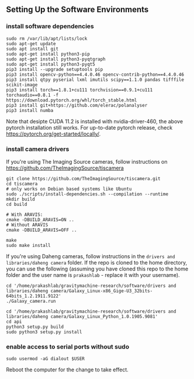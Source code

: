 ## Setting Up the Software Environments

### install software dependencies
```
sudo rm /var/lib/apt/lists/lock
sudo apt-get update
sudo apt install git
sudo apt-get install python3-pip
sudo apt-get install python3-pyqtgraph
sudo apt-get install python3-pyqt5
pip3 install --upgrade setuptools pip
pip3 install opencv-python==4.4.0.46 opencv-contrib-python==4.4.0.46
pip3 install qtpy pyserial lxml imutils scipy==1.1.0 pandas tifffile scikit-image
pip3 install torch==1.8.1+cu111 torchvision==0.9.1+cu111 torchaudio==0.8.1 -f https://download.pytorch.org/whl/torch_stable.html
pip3 install git+https://github.com/elerac/polanalyser
pip3 install numba
```
Note that desipte CUDA 11.2 is installed with nvidia-driver-460, the above pytorch installation still works. For up-to-date pytorch release, check https://pytorch.org/get-started/locally/.

### install camera drivers
If you're using The Imaging Source cameras, follow instructions on https://github.com/TheImagingSource/tiscamera 
```
git clone https://github.com/TheImagingSource/tiscamera.git
cd tiscamera
# only works on Debian based systems like Ubuntu
sudo ./scripts/install-dependencies.sh --compilation --runtime
mkdir build
cd build

# With ARAVIS:
cmake -DBUILD_ARAVIS=ON ..
# Without ARAVIS
cmake -DBUILD_ARAVIS=OFF ..

make
sudo make install
```
If you're using Daheng cameras, follow instructions in the `drivers and libraries/daheng camera` folder. If the repo is cloned to the home directory, you can use the following (assuming you have cloned this repo to the home folder and the user name is `prakashlab` - replace it with your username).
```
cd '/home/prakashlab/gravitymachine-research/software/drivers and libraries/daheng camera/Galaxy_Linux-x86_Gige-U3_32bits-64bits_1.2.1911.9122'
./Galaxy_camera.run
```
```
cd '/home/prakashlab/gravitymachine-research/software/drivers and libraries/daheng camera/Galaxy_Linux_Python_1.0.1905.9081'
cd api
python3 setup.py build
sudo python3 setup.py install
```

### enable access to serial ports without sudo
```
sudo usermod -aG dialout $USER
```
Reboot the computer for the change to take effect.
